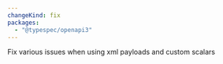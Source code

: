```yaml
---
changeKind: fix
packages:
  - "@typespec/openapi3"
---
```


Fix various issues when using xml payloads and custom scalars